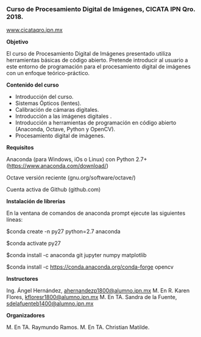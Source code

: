 ### Curso de Procesamiento Digital de Imágenes, CICATA IPN Qro. 2018.
www.cicataqro.ipn.mx


__Objetivo__

El curso de Procesamiento Digital de Imágenes presentado utiliza herramientas básicas de código abierto. Pretende introducir al usuario a este entorno de programación para el procesamiento digital de imágenes con un enfoque teórico-práctico. 

__Contenido del curso__

* Introducción del curso.
* Sistemas Ópticos (lentes).
* Calibración de cámaras digitales.
* Introducción a las imágenes digitales .
* Introducción a herramientas de programación en código abierto (Anaconda, Octave, Python y OpenCV).
* Procesamiento digital de imágenes.

__Requisitos__ 

Anaconda (para Windows, iOs o Linux) con Python 2.7+ (https://www.anaconda.com/download/)

Octave versión reciente (gnu.org/software/octave/)

Cuenta activa de Github (github.com)


__Instalación de librerías__

En la ventana de comandos de anaconda prompt ejecute las siguientes líneas:

$conda create -n py27 python=2.7 anaconda

$conda activate py27

$conda install -c anaconda git jupyter numpy matplotlib 

$conda install -c https://conda.anaconda.org/conda-forge opencv


__Instructores__

Ing. Ángel Hernández, ahernandezp1800@alumno.ipn.mx
M. En R. Karen Flores, kfloresr1800@alumno.ipn.mx
M. En TA. Sandra de la Fuente, sdelafuenteb1400@alumno.ipn.mx

__Organizadores__

M. En TA. Raymundo Ramos.
M. En TA. Christian Matilde.

